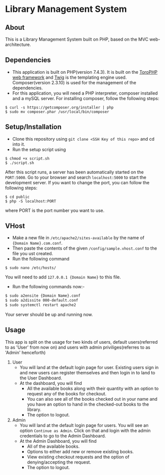 # Library Management System

## About
This is a Library Management System built on PHP, based on the MVC web-architecture.

## Dependencies
* This application is built on PHP(version 7.4.3). It is built on the [ToroPHP web framework](https://github.com/anandkunal/ToroPHP) and [Twig](https://twig.symfony.com/) is the templating engine used. Composer(version 2.3.10) is used for the management of the dependencies.
* For this application, you will need a PHP interpreter, composer installed and a mySQL server.
For installing composer, follow the following steps:
```
$ curl -s https://getcomposer.org/installer | php
$ sudo mv composer.phar /usr/local/bin/composer
```

## Setup/Installation
* Clone this repository using `git clone <SSH Key of this repo>` and cd into it.
* Run the setup script using 
```
$ chmod +x script.sh
$ ./script.sh
```
After this script runs, a server has been automatically started on the `PORT:5000`. Go to your browser and search `localhost:5000` to start the development server.
If you want to change the port, you can follow the following steps:
```
$ cd public
$ php -S localhost:PORT
``` 
where PORT is the port number you want to use.

## VHost
* Make a new file in `/etc/apache2/sites-available` by the name of `{Domain Name}.com.conf`.
* Then paste the contents of the given `/config/sample.vhost.conf` to the file you ust created.
* Run the following command
```
$ sudo nano /etc/hosts/
```
You will need to add `127.0.0.1 {Domain Name}` to this file.
* Run the following commands now:-
```Bash
$ sudo a2ensite {Domain Name}.conf
$ sudo a2dissite 000-default.conf
$ sudo systemctl restart apache2
```
Your server should be up and running now.

## Usage
This app is split on the usage for two kinds of users, default users(referred to as 'User' from now on) and users with admin priviliges(referres to as 'Admin' henceforth)
1. User
    - You will land at the default login page for user. Existing users sign in and new users can register themselves and then login in to land to the User Dashboard.
    - At the dashboard, you will find
        - All the available books along with their quantity with an option to request any of the books for checkout.
        - You can also see all of the books checked out in your name and you have an option to hand in the checked-out books to the library.
        - The option to logout.
2. Admin
    - You will land at the default login page for users. You will see an option `Continue as Admin`. Click on that and login with the admin credentials to go to the Admin Dashboard.
    - At the Admin Dashboard, you will find
        - All of the available books.
        - Options to either add new or remove existing books.
        - View existing checkout requests and the option of denying/accepting the request.
        - The option to logout.